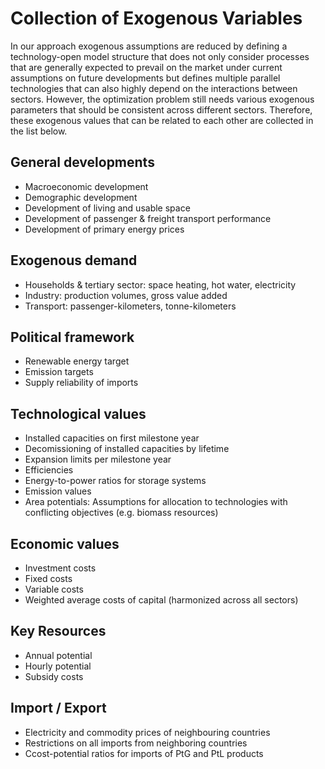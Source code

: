 # Collection of Exogenous Variables

In our approach exogenous assumptions are reduced by defining a technology-open model structure that does not only consider 
processes that are generally expected to prevail on the market under current assumptions on future developments but 
defines multiple parallel technologies that can also highly depend on the interactions between sectors.
However, the optimization problem still needs various exogenous parameters that should be consistent across different sectors.
Therefore, these exogenous values that can be related to each other are collected in the list below.

## General developments

- Macroeconomic development
- Demographic development
- Development of living and usable space
- Development of passenger & freight transport performance
- Development of primary energy prices

## Exogenous demand

- Households & tertiary sector: space heating, hot water, electricity
- Industry: production volumes, gross value added
- Transport: passenger-kilometers, tonne-kilometers

## Political framework

- Renewable energy target
- Emission targets
- Supply reliability of imports

## Technological values

- Installed capacities on first milestone year
- Decomissioning of installed capacities by lifetime
- Expansion limits per milestone year
- Efficiencies
- Energy-to-power ratios for storage systems
- Emission values
- Area potentials: Assumptions for allocation to technologies with conflicting objectives (e.g. biomass resources)

## Economic values
- Investment costs
- Fixed costs
- Variable costs
- Weighted average costs of capital (harmonized across all sectors)

## Key Resources

- Annual potential
- Hourly potential
- Subsidy costs

## Import / Export

- Electricity and commodity prices of neighbouring countries
- Restrictions on all imports from neighboring countries
- Ccost-potential ratios for imports of PtG and PtL products
